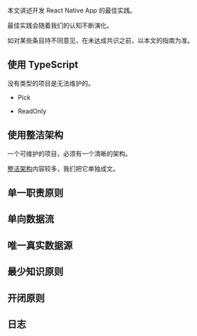 本文讲述开发 React Native App 的最佳实践。

最佳实践会随着我们的认知不断演化。

如对某些条目持不同意见，在未达成共识之前，以本文的指南为准。

## 使用 TypeScript

没有类型的项目是无法维护的。

- Pick

- ReadOnly

## 使用整洁架构

一个可维护的项目，必须有一个清晰的架构。

[整洁架构](./clean-architecture.md)内容较多，我们把它单独成文。

## 单一职责原则

## 单向数据流

## 唯一真实数据源

## 最少知识原则

## 开闭原则

## 日志

